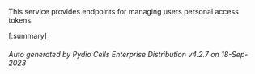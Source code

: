 






This service provides endpoints for managing users personal access tokens.

[:summary]

###### Auto generated by Pydio Cells Enterprise Distribution v4.2.7 on 18-Sep-2023
